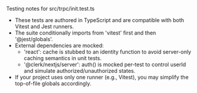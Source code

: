 Testing notes for src/trpc/init.test.ts

- These tests are authored in TypeScript and are compatible with both Vitest and Jest runners.
- The suite conditionally imports from 'vitest' first and then '@jest/globals'.
- External dependencies are mocked:
  - 'react': cache is stubbed to an identity function to avoid server-only caching semantics in unit tests.
  - '@clerk/nextjs/server': auth() is mocked per-test to control userId and simulate authorized/unauthorized states.
- If your project uses only one runner (e.g., Vitest), you may simplify the top-of-file globals accordingly.